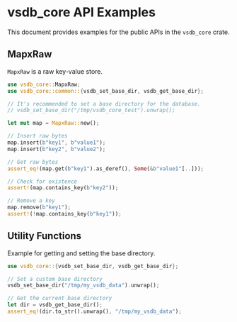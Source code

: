 # vsdb_core API Examples

This document provides examples for the public APIs in the `vsdb_core` crate.

## MapxRaw

`MapxRaw` is a raw key-value store.

```rust
use vsdb_core::MapxRaw;
use vsdb_core::common::{vsdb_set_base_dir, vsdb_get_base_dir};

// It's recommended to set a base directory for the database.
// vsdb_set_base_dir("/tmp/vsdb_core_test").unwrap();

let mut map = MapxRaw::new();

// Insert raw bytes
map.insert(b"key1", b"value1");
map.insert(b"key2", b"value2");

// Get raw bytes
assert_eq!(map.get(b"key1").as_deref(), Some(&b"value1"[..]));

// Check for existence
assert!(map.contains_key(b"key2"));

// Remove a key
map.remove(b"key1");
assert!(!map.contains_key(b"key1"));
```

## Utility Functions

Example for getting and setting the base directory.

```rust
use vsdb_core::{vsdb_set_base_dir, vsdb_get_base_dir};

// Set a custom base directory
vsdb_set_base_dir("/tmp/my_vsdb_data").unwrap();

// Get the current base directory
let dir = vsdb_get_base_dir();
assert_eq!(dir.to_str().unwrap(), "/tmp/my_vsdb_data");
```
